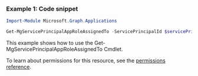 ### Example 1: Code snippet

```powershellImport-Module Microsoft.Graph.Applications

Get-MgServicePrincipalAppRoleAssignedTo -ServicePrincipalId $servicePrincipalId
```
This example shows how to use the Get-MgServicePrincipalAppRoleAssignedTo Cmdlet.
To learn about permissions for this resource, see the [permissions reference](/graph/permissions-reference).

